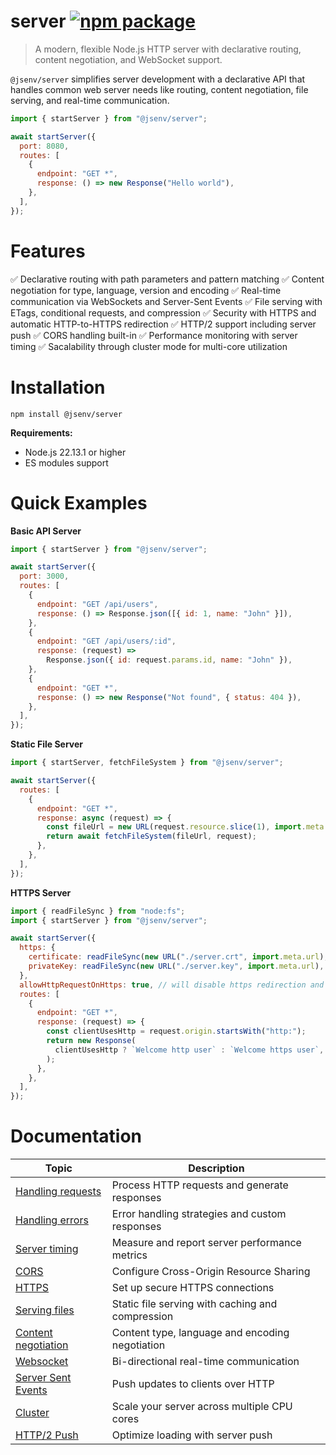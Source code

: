# server [![npm package](https://img.shields.io/npm/v/@jsenv/server.svg?logo=npm&label=package)](https://www.npmjs.com/package/@jsenv/server)

> A modern, flexible Node.js HTTP server with declarative routing, content negotiation, and WebSocket support.

`@jsenv/server` simplifies server development with a declarative API that handles common web server needs like routing, content negotiation, file serving, and real-time communication.

```js
import { startServer } from "@jsenv/server";

await startServer({
  port: 8080,
  routes: [
    {
      endpoint: "GET *",
      response: () => new Response("Hello world"),
    },
  ],
});
```

# Features

✅ Declarative routing with path parameters and pattern matching
✅ Content negotiation for type, language, version and encoding
✅ Real-time communication via WebSockets and Server-Sent Events
✅ File serving with ETags, conditional requests, and compression
✅ Security with HTTPS and automatic HTTP-to-HTTPS redirection
✅ HTTP/2 support including server push
✅ CORS handling built-in
✅ Performance monitoring with server timing
✅ Sacalability through cluster mode for multi-core utilization

# Installation

```console
npm install @jsenv/server
```

**Requirements:**

- Node.js 22.13.1 or higher
- ES modules support

# Quick Examples

**Basic API Server**

```js
import { startServer } from "@jsenv/server";

await startServer({
  port: 3000,
  routes: [
    {
      endpoint: "GET /api/users",
      response: () => Response.json([{ id: 1, name: "John" }]),
    },
    {
      endpoint: "GET /api/users/:id",
      response: (request) =>
        Response.json({ id: request.params.id, name: "John" }),
    },
    {
      endpoint: "GET *",
      response: () => new Response("Not found", { status: 404 }),
    },
  ],
});
```

**Static File Server**

```js
import { startServer, fetchFileSystem } from "@jsenv/server";

await startServer({
  routes: [
    {
      endpoint: "GET *",
      response: async (request) => {
        const fileUrl = new URL(request.resource.slice(1), import.meta.url);
        return await fetchFileSystem(fileUrl, request);
      },
    },
  ],
});
```

**HTTPS Server**

```js
import { readFileSync } from "node:fs";
import { startServer } from "@jsenv/server";

await startServer({
  https: {
    certificate: readFileSync(new URL("./server.crt", import.meta.url), "utf8"),
    privateKey: readFileSync(new URL("./server.key", import.meta.url), "utf8"),
  },
  allowHttpRequestOnHttps: true, // will disable https redirection and let you handle http request
  routes: [
    {
      endpoint: "GET *",
      response: (request) => {
        const clientUsesHttp = request.origin.startsWith("http:");
        return new Response(
          clientUsesHttp ? `Welcome http user` : `Welcome https user`,
        );
      },
    },
  ],
});
```

# Documentation

| Topic                                                | Description                                      |
| ---------------------------------------------------- | ------------------------------------------------ |
| [Handling requests](./docs/handling_requests.md)     | Process HTTP requests and generate responses     |
| [Handling errors](./docs/handling_errors.md)         | Error handling strategies and custom responses   |
| [Server timing](./docs/server_timing.md)             | Measure and report server performance metrics    |
| [CORS](./docs/cors.md)                               | Configure Cross-Origin Resource Sharing          |
| [HTTPS](./docs/https.md)                             | Set up secure HTTPS connections                  |
| [Serving files](./docs/serving_files.md)             | Static file serving with caching and compression |
| [Content negotiation](./docs/content_negotiation.md) | Content type, language and encoding negotiation  |
| [Websocket](./docs/websocket.md)                     | Bi-directional real-time communication           |
| [Server Sent Events](./docs/server_sent_events.md)   | Push updates to clients over HTTP                |
| [Cluster](./docs/cluster.md)                         | Scale your server across multiple CPU cores      |
| [HTTP/2 Push](./docs/http2_push.md)                  | Optimize loading with server push                |
